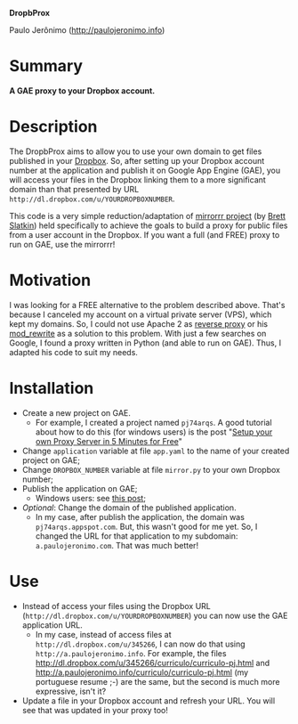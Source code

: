 **DropbProx**

Paulo Jerônimo (http://paulojeronimo.info)

# Summary #

**A GAE proxy to your Dropbox account.**

# Description #

The DropbProx aims to allow you to use your own domain to get files published in your [Dropbox](http://www.dropbox.com). So, after setting up your Dropbox account number at the application and publish it on Google App Engine (GAE), you will access your files in the Dropbox linking them to a more significant domain than that presented by URL `http://dl.dropbox.com/u/YOURDROPBOXNUMBER`.

This code is a very simple reduction/adaptation of [mirrorrr project](http://code.google.com/p/mirrorrr/) (by [Brett Slatkin](http://www.onebigfluke.com/)) held specifically to achieve the goals to build a proxy for public files from a user account in the Dropbox. If you want a full (and FREE) proxy to run on GAE, use the mirrorrr!

# Motivation #

I was looking for a FREE alternative to the problem described above. That's because I canceled my account on a virtual private server (VPS), which kept my domains. So, I could not use Apache 2 as [reverse proxy](http://clipmarks.com/clipmark/F469AE1E-29AB-44EF-8DBE-BF6C57CCDC26/) or his [mod\_rewrite](http://ubuntu-tutorials.com/2008/11/08/tinyurl-ify-dropbox-public-links-with-htaccess/) as a solution to this problem. With just a few searches on Google, I found a proxy written in Python (and able to run on GAE). Thus, I adapted his code to suit my needs.

# Installation #

  * Create a new project on GAE.
    * For example, I created a project named `pj74arqs`. A good tutorial about how to do this (for windows users) is the post "[Setup your own Proxy Server in 5 Minutes for Free](http://www.labnol.org/internet/setup-proxy-server/12890/)"
  * Change `application` variable at file `app.yaml` to the name of your created project on GAE;
  * Change `DROPBOX_NUMBER` variable at file `mirror.py` to your own Dropbox number;
  * Publish the application on GAE;
    * Windows users: see [this post](http://www.labnol.org/internet/setup-proxy-server/12890/);
  * _Optional_: Change the domain of the published application.
    * In my case, after publish the application, the domain was `pj74arqs.appspot.com`. But, this wasn't good for me yet. So, I changed the URL for that application to my subdomain: `a.paulojeronimo.com`. That was much better!

# Use #

  * Instead of access your files using the Dropbox URL (`http://dl.dropbox.com/u/YOURDROPBOXNUMBER`) you can now use the GAE application URL.
    * In my case, instead of access files at `http://dl.dropbox.com/u/345266`, I can now do that using `http://a.paulojeronimo.info`. For example, the files http://dl.dropbox.com/u/345266/curriculo/curriculo-pj.html and http://a.paulojeronimo.info/curriculo/curriculo-pj.html (my portuguese resume ;-) are the same, but the second is much more expressive, isn't it?
  * Update a file in your Dropbox account and refresh your URL. You will see that was updated in your proxy too!